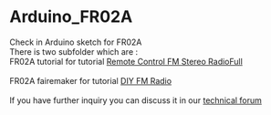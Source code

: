 # Arduino_FR02A
Check in Arduino sketch for FR02A <br/>
There is two subfolder which are : <br/>
FR02A tutorial for tutorial <a href="http://tutorial.cytron.com.my/2014/06/13/remote-control-fm-stereo-radio/" target="_blank"> Remote Control FM Stereo RadioFull </a> <br/> <br/>
FR02A fairemaker for tutorial <a href="http://tutorial.cytron.com.my/2014/08/11/diy-fm-radio/" target="_blank"> DIY FM Radio </a> <br/> <br/>
If you have further inquiry you can discuss it in our <a href="http://forum.cytron.com.my/" target="_blank">technical forum </a> 
